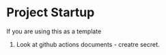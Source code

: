 # Project Startup

If you are using this as a template

1. Look at github actions documents - creatre secret.
